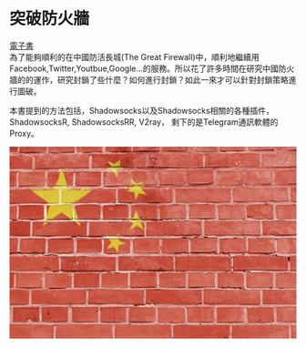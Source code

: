 # 突破防火牆
[電子書](https://awesome-doge.github.io/breaking-gfw-book/)    
為了能夠順利的在中國防活長城(The Great Firewall)中，順利地繼續用Facebook,Twitter,Youtbue,Google...的服務。所以花了許多時間在研究中國防火牆的的運作，研究封鎖了些什麼？如何進行封鎖？如此一來才可以針對封鎖策略進行圖破。

本書提到的方法包括，Shadowsocks以及Shadowsocks相關的各種插件，ShadowsocksR, ShadowsocksRR, V2ray， 剩下的是Telegram通訊軟體的Proxy。

![](/image/PCGNueO.jpg)